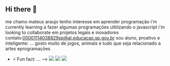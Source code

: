 ## Hi there 👋

me chamo mateus araujo
tenho interesse em aprender programação
i'm currently learning a fazer algumas programações ultilizando o javascript
i'm looking to collaborate em projetos legais e inovadores 
contato:00001114038829sp@al.educacao.sp.gov.br
sou aluno, proativo e inteligente: ...
gosto muito de jogos, animais e tudo que seja relacionado a artes eprogramações 
- ⚡ Fun fact: ...
-->
![](https://media1.tenor.com/m/GqOoWCxt5DEAAAAC/fast-car.gif)
![](https://media1.tenor.com/m/gCCgHcEJBQkAAAAd/cat-through-traffic.gif)
![](https://media1.tenor.com/m/gCCgHcEJBQkAAAAd/cat-through-traffic.gif)
